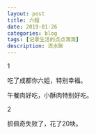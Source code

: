 ```yaml
---
layout: post
title: 六姐
date: 2019-01-26
categories: blog
tags: [记录生活的点点滴滴]
description: 流水账
---
```


1 

吃了成都你六姐，特别幸福。

午餐肉好吃，小酥肉特别好吃。

2

抓佩奇失败了，花了20块。







